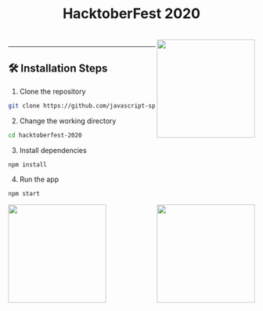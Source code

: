 <h1 align="center">
  HacktoberFest 2020
</h1>

<br /> 
<img align="right" src="https://hacktoberfestswaglist.com/img/Hacktoberfest_20.jpg" width="200px" height="200px"/>
<hr />


## 🛠️ Installation Steps

1. Clone the repository

```bash
git clone https://github.com/javascript-spec/hacktoberfest-2020.git
```

2. Change the working directory

```bash
cd hacktoberfest-2020
```

3. Install dependencies

```bash
npm install
```

4. Run the app

```bash
npm start
```

<img align="right" src ="https://media0.giphy.com/media/ln7z2eWriiQAllfVcn/source.gif" width="200px" height="200px" />

<img src="https://camo.githubusercontent.com/e15e75521862be103c834df436a8f9e075c945e5/68747470733a2f2f6d656469612e67697068792e636f6d2f6d656469612f6475334a336358797a686a3735494f6776412f67697068792e676966" width="200px" height="200px"/>
